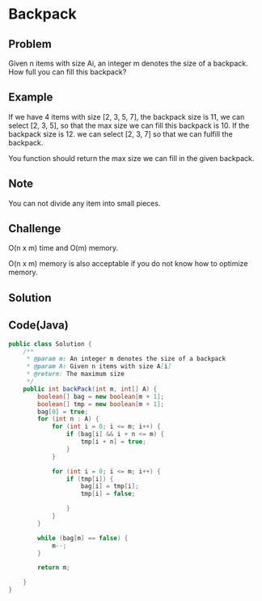 Backpack
===


Problem
-------

Given n items with size Ai, an integer m denotes the size of a backpack. How full you can fill this backpack?

Example
-------

If we have 4 items with size [2, 3, 5, 7], the backpack size is 11, we can select [2, 3, 5], so that the max size we can fill this backpack is 10. If the backpack size is 12. we can select [2, 3, 7] so that we can fulfill the backpack.

You function should return the max size we can fill in the given backpack.

Note
---------

You can not divide any item into small pieces.

Challenge
---------

O(n x m) time and O(m) memory.

O(n x m) memory is also acceptable if you do not know how to optimize memory.

Solution
--------



Code(Java)
----------

```java
public class Solution {
    /**
     * @param m: An integer m denotes the size of a backpack
     * @param A: Given n items with size A[i]
     * @return: The maximum size
     */
    public int backPack(int m, int[] A) {
        boolean[] bag = new boolean[m + 1];
        boolean[] tmp = new boolean[m + 1];
        bag[0] = true;
        for (int n : A) {
            for (int i = 0; i <= m; i++) {
                if (bag[i] && i + n <= m) {
                    tmp[i + n] = true;
                }
            }

            for (int i = 0; i <= m; i++) {
                if (tmp[i]) {
                    bag[i] = tmp[i];
                    tmp[i] = false;

                }
            }
        }

        while (bag[m] == false) {
            m--;
        }

        return m;

    }
}

```